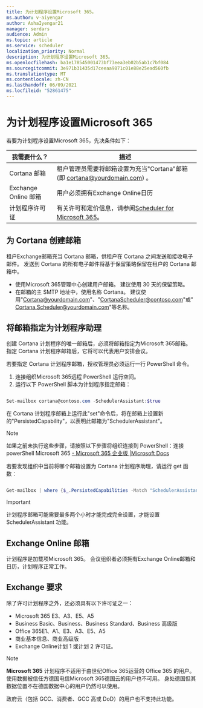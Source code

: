```yaml
---
title: 为计划程序设置Microsoft 365。
ms.author: v-aiyengar
author: AshaIyengar21
manager: serdars
audience: Admin
ms.topic: article
ms.service: scheduler
localization_priority: Normal
description: 为计划程序设置Microsoft 365。
ms.openlocfilehash: ba1e178545001473bf73eea3eb02b5ab1c7bf084
ms.sourcegitcommit: 3e971b31435d17ceeaa9871c01e88e25ead560fb
ms.translationtype: MT
ms.contentlocale: zh-CN
ms.lasthandoff: 06/09/2021
ms.locfileid: "52861475"
---
```

# <a name="setting-up-scheduler-for-microsoft-365"></a>为计划程序设置Microsoft 365

若要为计划程序设置Microsoft 365，先决条件如下：

|**我需要什么？** |**描述** |
|-------------------|-------------|
|Cortana 邮箱 |租户管理员需要将邮箱设置为充当"Cortana"邮箱 (即 cortana@yourdomain.com) 。         |
|Exchange Online 邮箱 |用户必须拥有Exchange Online日历         |
|计划程序许可证 |有关许可和定价信息，请参阅[Scheduler for Microsoft 365](https://www.microsoft.com/microsoft-365/meeting-scheduler-pricing)。        |

## <a name="create-a-mailbox-for-cortana"></a>为 Cortana 创建邮箱
租户Exchange邮箱充当 Cortana 邮箱，供租户在 Cortana 之间发送和接收电子邮件。 发送到 Cortana 的所有电子邮件将基于保留策略保留在租户的 Cortana 邮箱中。

- 使用Microsoft 365管理中心创建用户邮箱。 建议使用 30 天的保留策略。 
- 在邮箱的主 SMTP 地址中，使用名称 Cortana。 建议使用"Cortana@yourdomain.com"、"CortanaScheduler@contoso.com"或"Cortana.Scheduler@yourdomain.com"等名称。

## <a name="designate-the-mailbox-as-the-scheduler-assistant"></a>将邮箱指定为计划程序助理

创建 Cortana 计划程序的唯一邮箱后，必须将邮箱指定为Microsoft 365邮箱。 指定 Cortana 计划程序邮箱后，它将可以代表用户安排会议。

若要指定 Cortana 计划程序邮箱，授权管理员必须运行一行 PowerShell 命令。 

1. 连接组织Microsoft 365远程 PowerShell 运行空间。
2. 运行以下 PowerShell 脚本为计划程序指定邮箱：

```powershell

Set-mailbox cortana@contoso.com -SchedulerAssistant:$true

```

在 Cortana 计划程序邮箱上运行此"set"命令后，将在邮箱上设置新的"PersistedCapability"，以表明此邮箱为"SchedulerAssistant"。

> [!NOTE]
> 如果之前未执行这些步骤，请按照以下步骤将组织连接到 PowerShell：连接 powerShell Microsoft 365 [- Microsoft 365 企业版 |Microsoft Docs](../enterprise/connect-to-microsoft-365-powershell.md)

若要发现组织中当前将哪个邮箱设置为 Cortana 计划程序助理，请运行 get 函数：
 
```powershell

Get-mailbox | where {$_.PersistedCapabilities -Match "SchedulerAssistant"}

```

> [!IMPORTANT]
> 计划程序邮箱可能需要最多两个小时才能完成完全设置，才能设置 SchedulerAssistant 功能。

## <a name="exchange-online-mailbox"></a>Exchange Online 邮箱
计划程序是加载项Microsoft 365。 会议组织者必须拥有Exchange Online邮箱和日历，计划程序正常工作。

## <a name="exchange-requirements"></a>Exchange 要求

除了许可计划程序之外，还必须具有以下许可证之一：

- Microsoft 365 E3、A3、E5、A5
- Business Basic、Business、Business Standard、Business 高级版
- Office 365E1、A1、E3、A3、E5、A5
- 商业基本信息、商业高级版
- Exchange Online计划 1 或计划 2 许可证。 

> [!Note]
> **Microsoft 365** 计划程序不适用于由世纪Office 365运营的 Office 365 的用户。 使用数据被信任方德国电信Microsoft 365德国云的用户也不可用。 身处德国但其数据位置不在德国数据中心的用户仍然可以使用。
>
>政府云（包括 GCC、消费者、GCC 高或 DoD）的用户也不支持此功能。

